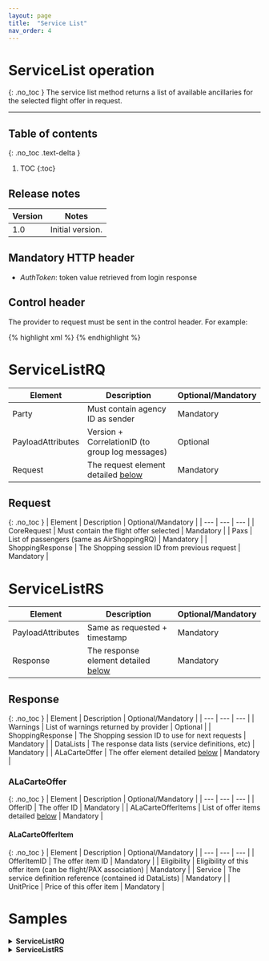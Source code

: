 ```yaml
---
layout: page
title:  "Service List"
nav_order: 4
---
```


# ServiceList operation
{: .no_toc }
The service list method returns a list of available ancillaries for the selected flight offer in request.

---------------------------------------

## Table of contents
{: .no_toc .text-delta }

1. TOC
{:toc}

## Release notes

| Version | Notes |
| --- | --- |
| 1.0 | Initial version. |

## Mandatory HTTP header

- *AuthToken*: token value retrieved from login response

## Control header

The provider to request must be sent in the control header. For example:

{% highlight xml %}
<Control Provider="VUELING" />
{% endhighlight %}

# ServiceListRQ

| Element | Description | Optional/Mandatory |
| --- | --- | --- |
| Party | Must contain agency ID as sender | Mandatory |
| PayloadAttributes | Version + CorrelationID (to group log messages) | Optional |
| Request | The request element detailed [below](#request) | Mandatory |

## Request
{: .no_toc }
| Element | Description | Optional/Mandatory |
| --- | --- | --- |
| CoreRequest | Must contain the flight offer selected | Mandatory |
| Paxs | List of passengers (same as AirShoppingRQ) | Mandatory |
| ShoppingResponse | The Shopping session ID from previous request | Mandatory |

# ServiceListRS

| Element | Description | Optional/Mandatory |
| --- | --- | --- |
| PayloadAttributes | Same as requested + timestamp | Mandatory |
| Response | The response element detailed [below](#response) | Mandatory |

## Response
{: .no_toc }
| Element | Description | Optional/Mandatory |
| --- | --- | --- |
| Warnings | List of warnings returned by provider | Optional |
| ShoppingResponse | The Shopping session ID to use for next requests | Mandatory |
| DataLists | The response data lists (service definitions, etc) | Mandatory |
| ALaCarteOffer | The offer element detailed [below](#alacarteoffer) | Mandatory |

### ALaCarteOffer
{: .no_toc }
| Element | Description | Optional/Mandatory |
| --- | --- | --- |
| OfferID | The offer ID | Mandatory |
| ALaCarteOfferItems | List of offer items detailed [below](#alacarteofferitem) | Mandatory |

#### ALaCarteOfferItem
{: .no_toc }
| Element | Description | Optional/Mandatory |
| --- | --- | --- |
| OfferItemID | The offer item ID | Mandatory |
| Eligibility | Eligibility of this offer item (can be flight/PAX association) | Mandatory |
| Service | The service definition reference (contained id DataLists) | Mandatory |
| UnitPrice | Price of this offer item | Mandatory |

# Samples

<details>
  <summary><b>ServiceListRQ</b></summary>

{% highlight xml %}
<?xml version="1.0" encoding="UTF-8" standalone="yes"?>
<IATA_ServiceListRQ xmlns="http://www.iata.org/IATA/2015/00/2019.2/IATA_ServiceListRQ">
    <PayloadAttributes>
        <CorrelationID>a222c960-0d2c-4507-bd2c-59362825cc76</CorrelationID>
        <VersionNumber>19.2</VersionNumber>
    </PayloadAttributes>
    <Request>
        <CoreRequest>
            <Offer>
                <OfferID>23bedc85-dd6a-482b-ac29-2f0c608ed478</OfferID>
                <OfferItem>
                    <OfferItemID>e99b73dc-16a1-4b9b-a8bc-f26b6299f5bb</OfferItemID>
                </OfferItem>
                <OwnerCode>AF</OwnerCode>
            </Offer>
        </CoreRequest>
        <Pax>
            <PaxID>PAX1</PaxID>
            <PTC>ADT</PTC>
        </Pax>
        <Pax>
            <PaxID>PAX2</PaxID>
            <PTC>ADT</PTC>
        </Pax>
        <ShoppingResponse>
            <ShoppingResponseRefID>2d62d243-8837-4e4d-a91c-45550a2fd6fa</ShoppingResponseRefID>
        </ShoppingResponse>
    </Request>
</IATA_ServiceListRQ>
{% endhighlight %}

</details>

<details>
  <summary><b>ServiceListRS</b></summary>

{% highlight xml %}
<?xml version="1.0" encoding="UTF-8" standalone="yes"?>
<IATA_ServiceListRS xmlns="http://www.iata.org/IATA/2015/00/2019.2/IATA_ServiceListRS">
    <Response>
        <ALaCarteOffer>
            <ALaCarteOfferItem>
                <Eligibility>
                    <FlightAssociations>
                        <PaxJourneyRefID>PJ2</PaxJourneyRefID>
                    </FlightAssociations>
                    <PaxRefID>PAX1</PaxRefID>
                </Eligibility>
                <OfferItemID>353e5fce-965f-4fc5-ad68-c4b430b87ad4</OfferItemID>
                <Service>
                    <ServiceDefinitionRefID>SD1</ServiceDefinitionRefID>
                    <ServiceID>SV326</ServiceID>
                </Service>
                <UnitPrice>
                    <BaseAmount CurCode="EUR">50.00000000000000000000</BaseAmount>
                    <TotalAmount CurCode="EUR">50.00000000000000000000</TotalAmount>
                </UnitPrice>
            </ALaCarteOfferItem>
            <ALaCarteOfferItem>
                <Eligibility>
                    <FlightAssociations>
                        <PaxJourneyRefID>PJ2</PaxJourneyRefID>
                    </FlightAssociations>
                    <PaxRefID>PAX1</PaxRefID>
                </Eligibility>
                <OfferItemID>06c6e0f8-1f4a-41f7-9634-ed971bce8069</OfferItemID>
                <Service>
                    <ServiceDefinitionRefID>SD2</ServiceDefinitionRefID>
                    <ServiceID>SV327</ServiceID>
                </Service>
                <UnitPrice>
                    <BaseAmount CurCode="EUR">130.00000000000000000000</BaseAmount>
                    <TotalAmount CurCode="EUR">130.00000000000000000000</TotalAmount>
                </UnitPrice>
            </ALaCarteOfferItem>
            <ALaCarteOfferItem>
                <Eligibility>
                    <FlightAssociations>
                        <PaxJourneyRefID>PJ2</PaxJourneyRefID>
                    </FlightAssociations>
                    <PaxRefID>PAX1</PaxRefID>
                </Eligibility>
                <OfferItemID>97504622-8c4e-449f-9049-27928bdd02aa</OfferItemID>
                <Service>
                    <ServiceDefinitionRefID>SD3</ServiceDefinitionRefID>
                    <ServiceID>SV328</ServiceID>
                </Service>
                <UnitPrice>
                    <BaseAmount CurCode="EUR">290.00000000000000000000</BaseAmount>
                    <TotalAmount CurCode="EUR">290.00000000000000000000</TotalAmount>
                </UnitPrice>
            </ALaCarteOfferItem>
            <ALaCarteOfferItem>
                <Eligibility>
                    <FlightAssociations>
                        <PaxJourneyRefID>PJ2</PaxJourneyRefID>
                    </FlightAssociations>
                    <PaxRefID>PAX1</PaxRefID>
                </Eligibility>
                <OfferItemID>1bdba8b3-bd36-4551-b983-37258f22beb6</OfferItemID>
                <Service>
                    <ServiceDefinitionRefID>SD4</ServiceDefinitionRefID>
                    <ServiceID>SV329</ServiceID>
                </Service>
                <UnitPrice>
                    <BaseAmount CurCode="EUR">450.00000000000000000000</BaseAmount>
                    <TotalAmount CurCode="EUR">450.00000000000000000000</TotalAmount>
                </UnitPrice>
            </ALaCarteOfferItem>
            <ALaCarteOfferItem>
                <Eligibility>
                    <FlightAssociations>
                        <PaxJourneyRefID>PJ2</PaxJourneyRefID>
                    </FlightAssociations>
                    <PaxRefID>PAX1</PaxRefID>
                </Eligibility>
                <OfferItemID>52ddadb9-1d9e-45ad-bc25-0cda3aeab76d</OfferItemID>
                <Service>
                    <ServiceDefinitionRefID>SD5</ServiceDefinitionRefID>
                    <ServiceID>SV330</ServiceID>
                </Service>
                <UnitPrice>
                    <BaseAmount CurCode="EUR">610.00000000000000000000</BaseAmount>
                    <TotalAmount CurCode="EUR">610.00000000000000000000</TotalAmount>
                </UnitPrice>
            </ALaCarteOfferItem>
            <ALaCarteOfferItem>
                <Eligibility>
                    <FlightAssociations>
                        <PaxJourneyRefID>PJ2</PaxJourneyRefID>
                    </FlightAssociations>
                    <PaxRefID>PAX1</PaxRefID>
                </Eligibility>
                <OfferItemID>fbf6d504-cecf-4a00-9113-86027648c56d</OfferItemID>
                <Service>
                    <ServiceDefinitionRefID>SD6</ServiceDefinitionRefID>
                    <ServiceID>SV331</ServiceID>
                </Service>
                <UnitPrice>
                    <BaseAmount CurCode="EUR">770.00000000000000000000</BaseAmount>
                    <TotalAmount CurCode="EUR">770.00000000000000000000</TotalAmount>
                </UnitPrice>
            </ALaCarteOfferItem>
            <ALaCarteOfferItem>
                <Eligibility>
                    <FlightAssociations>
                        <PaxJourneyRefID>PJ2</PaxJourneyRefID>
                    </FlightAssociations>
                    <PaxRefID>PAX1</PaxRefID>
                </Eligibility>
                <OfferItemID>0718422b-9628-49db-a93a-eade9f5612fc</OfferItemID>
                <Service>
                    <ServiceDefinitionRefID>SD7</ServiceDefinitionRefID>
                    <ServiceID>SV332</ServiceID>
                </Service>
                <UnitPrice>
                    <BaseAmount CurCode="EUR">930.00000000000000000000</BaseAmount>
                    <TotalAmount CurCode="EUR">930.00000000000000000000</TotalAmount>
                </UnitPrice>
            </ALaCarteOfferItem>
            <ALaCarteOfferItem>
                <Eligibility>
                    <FlightAssociations>
                        <PaxJourneyRefID>PJ2</PaxJourneyRefID>
                    </FlightAssociations>
                    <PaxRefID>PAX1</PaxRefID>
                </Eligibility>
                <OfferItemID>1af04a04-f9f7-43ce-9f3c-ef88e3a81b9f</OfferItemID>
                <Service>
                    <ServiceDefinitionRefID>SD8</ServiceDefinitionRefID>
                    <ServiceID>SV333</ServiceID>
                </Service>
                <UnitPrice>
                    <BaseAmount CurCode="EUR">1090.00000000000000000000</BaseAmount>
                    <TotalAmount CurCode="EUR">1090.00000000000000000000</TotalAmount>
                </UnitPrice>
            </ALaCarteOfferItem>
            <ALaCarteOfferItem>
                <Eligibility>
                    <FlightAssociations>
                        <PaxJourneyRefID>PJ2</PaxJourneyRefID>
                    </FlightAssociations>
                    <PaxRefID>PAX2</PaxRefID>
                </Eligibility>
                <OfferItemID>d282deac-e2f6-4143-8b28-b4714ed2b0d3</OfferItemID>
                <Service>
                    <ServiceDefinitionRefID>SD1</ServiceDefinitionRefID>
                    <ServiceID>SV334</ServiceID>
                </Service>
                <UnitPrice>
                    <BaseAmount CurCode="EUR">50.00000000000000000000</BaseAmount>
                    <TotalAmount CurCode="EUR">50.00000000000000000000</TotalAmount>
                </UnitPrice>
            </ALaCarteOfferItem>
            <ALaCarteOfferItem>
                <Eligibility>
                    <FlightAssociations>
                        <PaxJourneyRefID>PJ2</PaxJourneyRefID>
                    </FlightAssociations>
                    <PaxRefID>PAX2</PaxRefID>
                </Eligibility>
                <OfferItemID>5b83e206-2047-4f22-a81d-a5f8aeb025ae</OfferItemID>
                <Service>
                    <ServiceDefinitionRefID>SD2</ServiceDefinitionRefID>
                    <ServiceID>SV335</ServiceID>
                </Service>
                <UnitPrice>
                    <BaseAmount CurCode="EUR">130.00000000000000000000</BaseAmount>
                    <TotalAmount CurCode="EUR">130.00000000000000000000</TotalAmount>
                </UnitPrice>
            </ALaCarteOfferItem>
            <ALaCarteOfferItem>
                <Eligibility>
                    <FlightAssociations>
                        <PaxJourneyRefID>PJ2</PaxJourneyRefID>
                    </FlightAssociations>
                    <PaxRefID>PAX2</PaxRefID>
                </Eligibility>
                <OfferItemID>983effdc-5d00-479e-a76d-de676cdb7592</OfferItemID>
                <Service>
                    <ServiceDefinitionRefID>SD3</ServiceDefinitionRefID>
                    <ServiceID>SV336</ServiceID>
                </Service>
                <UnitPrice>
                    <BaseAmount CurCode="EUR">290.00000000000000000000</BaseAmount>
                    <TotalAmount CurCode="EUR">290.00000000000000000000</TotalAmount>
                </UnitPrice>
            </ALaCarteOfferItem>
            <ALaCarteOfferItem>
                <Eligibility>
                    <FlightAssociations>
                        <PaxJourneyRefID>PJ2</PaxJourneyRefID>
                    </FlightAssociations>
                    <PaxRefID>PAX2</PaxRefID>
                </Eligibility>
                <OfferItemID>ec0cdfea-a5bb-4d63-9650-239644c35e8a</OfferItemID>
                <Service>
                    <ServiceDefinitionRefID>SD4</ServiceDefinitionRefID>
                    <ServiceID>SV337</ServiceID>
                </Service>
                <UnitPrice>
                    <BaseAmount CurCode="EUR">450.00000000000000000000</BaseAmount>
                    <TotalAmount CurCode="EUR">450.00000000000000000000</TotalAmount>
                </UnitPrice>
            </ALaCarteOfferItem>
            <ALaCarteOfferItem>
                <Eligibility>
                    <FlightAssociations>
                        <PaxJourneyRefID>PJ2</PaxJourneyRefID>
                    </FlightAssociations>
                    <PaxRefID>PAX2</PaxRefID>
                </Eligibility>
                <OfferItemID>10e3fea8-a90a-4dc5-86fd-9b1a9a587339</OfferItemID>
                <Service>
                    <ServiceDefinitionRefID>SD5</ServiceDefinitionRefID>
                    <ServiceID>SV338</ServiceID>
                </Service>
                <UnitPrice>
                    <BaseAmount CurCode="EUR">610.00000000000000000000</BaseAmount>
                    <TotalAmount CurCode="EUR">610.00000000000000000000</TotalAmount>
                </UnitPrice>
            </ALaCarteOfferItem>
            <ALaCarteOfferItem>
                <Eligibility>
                    <FlightAssociations>
                        <PaxJourneyRefID>PJ2</PaxJourneyRefID>
                    </FlightAssociations>
                    <PaxRefID>PAX2</PaxRefID>
                </Eligibility>
                <OfferItemID>9f3e46c5-8662-42b5-991b-a724b57a8fd2</OfferItemID>
                <Service>
                    <ServiceDefinitionRefID>SD6</ServiceDefinitionRefID>
                    <ServiceID>SV339</ServiceID>
                </Service>
                <UnitPrice>
                    <BaseAmount CurCode="EUR">770.00000000000000000000</BaseAmount>
                    <TotalAmount CurCode="EUR">770.00000000000000000000</TotalAmount>
                </UnitPrice>
            </ALaCarteOfferItem>
            <ALaCarteOfferItem>
                <Eligibility>
                    <FlightAssociations>
                        <PaxJourneyRefID>PJ2</PaxJourneyRefID>
                    </FlightAssociations>
                    <PaxRefID>PAX2</PaxRefID>
                </Eligibility>
                <OfferItemID>9a9a6122-37b6-4a89-b5a8-211f31873a29</OfferItemID>
                <Service>
                    <ServiceDefinitionRefID>SD7</ServiceDefinitionRefID>
                    <ServiceID>SV340</ServiceID>
                </Service>
                <UnitPrice>
                    <BaseAmount CurCode="EUR">930.00000000000000000000</BaseAmount>
                    <TotalAmount CurCode="EUR">930.00000000000000000000</TotalAmount>
                </UnitPrice>
            </ALaCarteOfferItem>
            <ALaCarteOfferItem>
                <Eligibility>
                    <FlightAssociations>
                        <PaxJourneyRefID>PJ2</PaxJourneyRefID>
                    </FlightAssociations>
                    <PaxRefID>PAX2</PaxRefID>
                </Eligibility>
                <OfferItemID>43f68400-e806-4a03-a2fa-3231e25751db</OfferItemID>
                <Service>
                    <ServiceDefinitionRefID>SD8</ServiceDefinitionRefID>
                    <ServiceID>SV341</ServiceID>
                </Service>
                <UnitPrice>
                    <BaseAmount CurCode="EUR">1090.00000000000000000000</BaseAmount>
                    <TotalAmount CurCode="EUR">1090.00000000000000000000</TotalAmount>
                </UnitPrice>
            </ALaCarteOfferItem>
            <ALaCarteOfferItem>
                <Eligibility>
                    <FlightAssociations>
                        <PaxJourneyRefID>PJ5</PaxJourneyRefID>
                    </FlightAssociations>
                    <PaxRefID>PAX1</PaxRefID>
                </Eligibility>
                <OfferItemID>463d2c99-fe21-40b4-9cf4-feb29da73f4b</OfferItemID>
                <Service>
                    <ServiceDefinitionRefID>SD1</ServiceDefinitionRefID>
                    <ServiceID>SV342</ServiceID>
                </Service>
                <UnitPrice>
                    <BaseAmount CurCode="EUR">50.00000000000000000000</BaseAmount>
                    <TotalAmount CurCode="EUR">50.00000000000000000000</TotalAmount>
                </UnitPrice>
            </ALaCarteOfferItem>
            <ALaCarteOfferItem>
                <Eligibility>
                    <FlightAssociations>
                        <PaxJourneyRefID>PJ5</PaxJourneyRefID>
                    </FlightAssociations>
                    <PaxRefID>PAX1</PaxRefID>
                </Eligibility>
                <OfferItemID>fee8dbfb-706e-4017-928f-8e863ebe8d4e</OfferItemID>
                <Service>
                    <ServiceDefinitionRefID>SD2</ServiceDefinitionRefID>
                    <ServiceID>SV343</ServiceID>
                </Service>
                <UnitPrice>
                    <BaseAmount CurCode="EUR">130.00000000000000000000</BaseAmount>
                    <TotalAmount CurCode="EUR">130.00000000000000000000</TotalAmount>
                </UnitPrice>
            </ALaCarteOfferItem>
            <ALaCarteOfferItem>
                <Eligibility>
                    <FlightAssociations>
                        <PaxJourneyRefID>PJ5</PaxJourneyRefID>
                    </FlightAssociations>
                    <PaxRefID>PAX1</PaxRefID>
                </Eligibility>
                <OfferItemID>41bd113c-a002-4ec6-8f29-67fe29ff63e5</OfferItemID>
                <Service>
                    <ServiceDefinitionRefID>SD3</ServiceDefinitionRefID>
                    <ServiceID>SV344</ServiceID>
                </Service>
                <UnitPrice>
                    <BaseAmount CurCode="EUR">290.00000000000000000000</BaseAmount>
                    <TotalAmount CurCode="EUR">290.00000000000000000000</TotalAmount>
                </UnitPrice>
            </ALaCarteOfferItem>
            <ALaCarteOfferItem>
                <Eligibility>
                    <FlightAssociations>
                        <PaxJourneyRefID>PJ5</PaxJourneyRefID>
                    </FlightAssociations>
                    <PaxRefID>PAX1</PaxRefID>
                </Eligibility>
                <OfferItemID>ca08673a-eee0-4eb2-aa70-ebf2bcdeb9b5</OfferItemID>
                <Service>
                    <ServiceDefinitionRefID>SD4</ServiceDefinitionRefID>
                    <ServiceID>SV345</ServiceID>
                </Service>
                <UnitPrice>
                    <BaseAmount CurCode="EUR">450.00000000000000000000</BaseAmount>
                    <TotalAmount CurCode="EUR">450.00000000000000000000</TotalAmount>
                </UnitPrice>
            </ALaCarteOfferItem>
            <ALaCarteOfferItem>
                <Eligibility>
                    <FlightAssociations>
                        <PaxJourneyRefID>PJ5</PaxJourneyRefID>
                    </FlightAssociations>
                    <PaxRefID>PAX1</PaxRefID>
                </Eligibility>
                <OfferItemID>86464f9d-4a1c-4b19-bed4-b070e4f0cecb</OfferItemID>
                <Service>
                    <ServiceDefinitionRefID>SD5</ServiceDefinitionRefID>
                    <ServiceID>SV346</ServiceID>
                </Service>
                <UnitPrice>
                    <BaseAmount CurCode="EUR">610.00000000000000000000</BaseAmount>
                    <TotalAmount CurCode="EUR">610.00000000000000000000</TotalAmount>
                </UnitPrice>
            </ALaCarteOfferItem>
            <ALaCarteOfferItem>
                <Eligibility>
                    <FlightAssociations>
                        <PaxJourneyRefID>PJ5</PaxJourneyRefID>
                    </FlightAssociations>
                    <PaxRefID>PAX1</PaxRefID>
                </Eligibility>
                <OfferItemID>24b276e9-0632-48b0-94f9-a547b9772b3f</OfferItemID>
                <Service>
                    <ServiceDefinitionRefID>SD6</ServiceDefinitionRefID>
                    <ServiceID>SV347</ServiceID>
                </Service>
                <UnitPrice>
                    <BaseAmount CurCode="EUR">770.00000000000000000000</BaseAmount>
                    <TotalAmount CurCode="EUR">770.00000000000000000000</TotalAmount>
                </UnitPrice>
            </ALaCarteOfferItem>
            <ALaCarteOfferItem>
                <Eligibility>
                    <FlightAssociations>
                        <PaxJourneyRefID>PJ5</PaxJourneyRefID>
                    </FlightAssociations>
                    <PaxRefID>PAX1</PaxRefID>
                </Eligibility>
                <OfferItemID>2b391c69-3bfe-4a71-b063-d8ef9203fcbe</OfferItemID>
                <Service>
                    <ServiceDefinitionRefID>SD7</ServiceDefinitionRefID>
                    <ServiceID>SV348</ServiceID>
                </Service>
                <UnitPrice>
                    <BaseAmount CurCode="EUR">930.00000000000000000000</BaseAmount>
                    <TotalAmount CurCode="EUR">930.00000000000000000000</TotalAmount>
                </UnitPrice>
            </ALaCarteOfferItem>
            <ALaCarteOfferItem>
                <Eligibility>
                    <FlightAssociations>
                        <PaxJourneyRefID>PJ5</PaxJourneyRefID>
                    </FlightAssociations>
                    <PaxRefID>PAX1</PaxRefID>
                </Eligibility>
                <OfferItemID>0b987f63-b7d4-46f4-8c19-e9b4e5066a8e</OfferItemID>
                <Service>
                    <ServiceDefinitionRefID>SD8</ServiceDefinitionRefID>
                    <ServiceID>SV349</ServiceID>
                </Service>
                <UnitPrice>
                    <BaseAmount CurCode="EUR">1090.00000000000000000000</BaseAmount>
                    <TotalAmount CurCode="EUR">1090.00000000000000000000</TotalAmount>
                </UnitPrice>
            </ALaCarteOfferItem>
            <ALaCarteOfferItem>
                <Eligibility>
                    <FlightAssociations>
                        <PaxJourneyRefID>PJ5</PaxJourneyRefID>
                    </FlightAssociations>
                    <PaxRefID>PAX2</PaxRefID>
                </Eligibility>
                <OfferItemID>0adbae72-c377-495a-aef8-101bb692c4e7</OfferItemID>
                <Service>
                    <ServiceDefinitionRefID>SD1</ServiceDefinitionRefID>
                    <ServiceID>SV350</ServiceID>
                </Service>
                <UnitPrice>
                    <BaseAmount CurCode="EUR">50.00000000000000000000</BaseAmount>
                    <TotalAmount CurCode="EUR">50.00000000000000000000</TotalAmount>
                </UnitPrice>
            </ALaCarteOfferItem>
            <ALaCarteOfferItem>
                <Eligibility>
                    <FlightAssociations>
                        <PaxJourneyRefID>PJ5</PaxJourneyRefID>
                    </FlightAssociations>
                    <PaxRefID>PAX2</PaxRefID>
                </Eligibility>
                <OfferItemID>afed23a0-50f7-461c-ac7d-74dcbee31def</OfferItemID>
                <Service>
                    <ServiceDefinitionRefID>SD2</ServiceDefinitionRefID>
                    <ServiceID>SV351</ServiceID>
                </Service>
                <UnitPrice>
                    <BaseAmount CurCode="EUR">130.00000000000000000000</BaseAmount>
                    <TotalAmount CurCode="EUR">130.00000000000000000000</TotalAmount>
                </UnitPrice>
            </ALaCarteOfferItem>
            <ALaCarteOfferItem>
                <Eligibility>
                    <FlightAssociations>
                        <PaxJourneyRefID>PJ5</PaxJourneyRefID>
                    </FlightAssociations>
                    <PaxRefID>PAX2</PaxRefID>
                </Eligibility>
                <OfferItemID>7de2b832-1b4f-4200-87df-980549536913</OfferItemID>
                <Service>
                    <ServiceDefinitionRefID>SD3</ServiceDefinitionRefID>
                    <ServiceID>SV352</ServiceID>
                </Service>
                <UnitPrice>
                    <BaseAmount CurCode="EUR">290.00000000000000000000</BaseAmount>
                    <TotalAmount CurCode="EUR">290.00000000000000000000</TotalAmount>
                </UnitPrice>
            </ALaCarteOfferItem>
            <ALaCarteOfferItem>
                <Eligibility>
                    <FlightAssociations>
                        <PaxJourneyRefID>PJ5</PaxJourneyRefID>
                    </FlightAssociations>
                    <PaxRefID>PAX2</PaxRefID>
                </Eligibility>
                <OfferItemID>1b9a853a-cc07-448a-b1ae-8cbe84b22360</OfferItemID>
                <Service>
                    <ServiceDefinitionRefID>SD4</ServiceDefinitionRefID>
                    <ServiceID>SV353</ServiceID>
                </Service>
                <UnitPrice>
                    <BaseAmount CurCode="EUR">450.00000000000000000000</BaseAmount>
                    <TotalAmount CurCode="EUR">450.00000000000000000000</TotalAmount>
                </UnitPrice>
            </ALaCarteOfferItem>
            <ALaCarteOfferItem>
                <Eligibility>
                    <FlightAssociations>
                        <PaxJourneyRefID>PJ5</PaxJourneyRefID>
                    </FlightAssociations>
                    <PaxRefID>PAX2</PaxRefID>
                </Eligibility>
                <OfferItemID>194e73f6-4b50-4914-9c9f-6de35bcfb639</OfferItemID>
                <Service>
                    <ServiceDefinitionRefID>SD5</ServiceDefinitionRefID>
                    <ServiceID>SV354</ServiceID>
                </Service>
                <UnitPrice>
                    <BaseAmount CurCode="EUR">610.00000000000000000000</BaseAmount>
                    <TotalAmount CurCode="EUR">610.00000000000000000000</TotalAmount>
                </UnitPrice>
            </ALaCarteOfferItem>
            <ALaCarteOfferItem>
                <Eligibility>
                    <FlightAssociations>
                        <PaxJourneyRefID>PJ5</PaxJourneyRefID>
                    </FlightAssociations>
                    <PaxRefID>PAX2</PaxRefID>
                </Eligibility>
                <OfferItemID>faba21f8-6e3b-4847-9ce2-26e69d3e65e8</OfferItemID>
                <Service>
                    <ServiceDefinitionRefID>SD6</ServiceDefinitionRefID>
                    <ServiceID>SV355</ServiceID>
                </Service>
                <UnitPrice>
                    <BaseAmount CurCode="EUR">770.00000000000000000000</BaseAmount>
                    <TotalAmount CurCode="EUR">770.00000000000000000000</TotalAmount>
                </UnitPrice>
            </ALaCarteOfferItem>
            <ALaCarteOfferItem>
                <Eligibility>
                    <FlightAssociations>
                        <PaxJourneyRefID>PJ5</PaxJourneyRefID>
                    </FlightAssociations>
                    <PaxRefID>PAX2</PaxRefID>
                </Eligibility>
                <OfferItemID>7fbe6e2b-3704-4f4a-bec8-81bbbf4725f5</OfferItemID>
                <Service>
                    <ServiceDefinitionRefID>SD7</ServiceDefinitionRefID>
                    <ServiceID>SV356</ServiceID>
                </Service>
                <UnitPrice>
                    <BaseAmount CurCode="EUR">930.00000000000000000000</BaseAmount>
                    <TotalAmount CurCode="EUR">930.00000000000000000000</TotalAmount>
                </UnitPrice>
            </ALaCarteOfferItem>
            <ALaCarteOfferItem>
                <Eligibility>
                    <FlightAssociations>
                        <PaxJourneyRefID>PJ5</PaxJourneyRefID>
                    </FlightAssociations>
                    <PaxRefID>PAX2</PaxRefID>
                </Eligibility>
                <OfferItemID>86222a05-427e-47de-a6e3-83a31155200b</OfferItemID>
                <Service>
                    <ServiceDefinitionRefID>SD8</ServiceDefinitionRefID>
                    <ServiceID>SV357</ServiceID>
                </Service>
                <UnitPrice>
                    <BaseAmount CurCode="EUR">1090.00000000000000000000</BaseAmount>
                    <TotalAmount CurCode="EUR">1090.00000000000000000000</TotalAmount>
                </UnitPrice>
            </ALaCarteOfferItem>
            <ALaCarteOfferItem>
                <Eligibility>
                    <FlightAssociations>
                        <PaxSegmentRefID>SEG3</PaxSegmentRefID>
                    </FlightAssociations>
                    <PaxRefID>PAX1</PaxRefID>
                </Eligibility>
                <OfferItemID>ab72d59c-bdc1-46bc-ad53-b9902fe769b1</OfferItemID>
                <Service>
                    <ServiceDefinitionRefID>SD9</ServiceDefinitionRefID>
                    <ServiceID>SV358</ServiceID>
                </Service>
                <UnitPrice>
                    <BaseAmount CurCode="EUR">0.00000000000000000000</BaseAmount>
                    <TotalAmount CurCode="EUR">0.00000000000000000000</TotalAmount>
                </UnitPrice>
            </ALaCarteOfferItem>
            <ALaCarteOfferItem>
                <Eligibility>
                    <FlightAssociations>
                        <PaxSegmentRefID>SEG3</PaxSegmentRefID>
                    </FlightAssociations>
                    <PaxRefID>PAX1</PaxRefID>
                </Eligibility>
                <OfferItemID>213b7108-e69f-4bb1-8ea8-d1ded05b57d7</OfferItemID>
                <Service>
                    <ServiceDefinitionRefID>SD10</ServiceDefinitionRefID>
                    <ServiceID>SV359</ServiceID>
                </Service>
                <UnitPrice>
                    <BaseAmount CurCode="EUR">0.00000000000000000000</BaseAmount>
                    <TotalAmount CurCode="EUR">0.00000000000000000000</TotalAmount>
                </UnitPrice>
            </ALaCarteOfferItem>
            <ALaCarteOfferItem>
                <Eligibility>
                    <FlightAssociations>
                        <PaxSegmentRefID>SEG3</PaxSegmentRefID>
                    </FlightAssociations>
                    <PaxRefID>PAX1</PaxRefID>
                </Eligibility>
                <OfferItemID>e725f0e1-acdd-4b1a-92f6-70f557b5db09</OfferItemID>
                <Service>
                    <ServiceDefinitionRefID>SD11</ServiceDefinitionRefID>
                    <ServiceID>SV360</ServiceID>
                </Service>
                <UnitPrice>
                    <BaseAmount CurCode="EUR">0.00000000000000000000</BaseAmount>
                    <TotalAmount CurCode="EUR">0.00000000000000000000</TotalAmount>
                </UnitPrice>
            </ALaCarteOfferItem>
            <ALaCarteOfferItem>
                <Eligibility>
                    <FlightAssociations>
                        <PaxSegmentRefID>SEG3</PaxSegmentRefID>
                    </FlightAssociations>
                    <PaxRefID>PAX1</PaxRefID>
                </Eligibility>
                <OfferItemID>82d4430d-f632-44d0-bcf5-99bee5ff1218</OfferItemID>
                <Service>
                    <ServiceDefinitionRefID>SD12</ServiceDefinitionRefID>
                    <ServiceID>SV361</ServiceID>
                </Service>
                <UnitPrice>
                    <BaseAmount CurCode="EUR">0.00000000000000000000</BaseAmount>
                    <TotalAmount CurCode="EUR">0.00000000000000000000</TotalAmount>
                </UnitPrice>
            </ALaCarteOfferItem>
            <ALaCarteOfferItem>
                <Eligibility>
                    <FlightAssociations>
                        <PaxSegmentRefID>SEG3</PaxSegmentRefID>
                    </FlightAssociations>
                    <PaxRefID>PAX1</PaxRefID>
                </Eligibility>
                <OfferItemID>f867913e-d5bc-4961-820e-0d4866d221ef</OfferItemID>
                <Service>
                    <ServiceDefinitionRefID>SD13</ServiceDefinitionRefID>
                    <ServiceID>SV362</ServiceID>
                </Service>
                <UnitPrice>
                    <BaseAmount CurCode="EUR">0.00000000000000000000</BaseAmount>
                    <TotalAmount CurCode="EUR">0.00000000000000000000</TotalAmount>
                </UnitPrice>
            </ALaCarteOfferItem>
            <ALaCarteOfferItem>
                <Eligibility>
                    <FlightAssociations>
                        <PaxSegmentRefID>SEG3</PaxSegmentRefID>
                    </FlightAssociations>
                    <PaxRefID>PAX1</PaxRefID>
                </Eligibility>
                <OfferItemID>09f22af5-1908-4171-8194-ee87f50ce352</OfferItemID>
                <Service>
                    <ServiceDefinitionRefID>SD14</ServiceDefinitionRefID>
                    <ServiceID>SV363</ServiceID>
                </Service>
                <UnitPrice>
                    <BaseAmount CurCode="EUR">0.00000000000000000000</BaseAmount>
                    <TotalAmount CurCode="EUR">0.00000000000000000000</TotalAmount>
                </UnitPrice>
            </ALaCarteOfferItem>
            <ALaCarteOfferItem>
                <Eligibility>
                    <FlightAssociations>
                        <PaxSegmentRefID>SEG3</PaxSegmentRefID>
                    </FlightAssociations>
                    <PaxRefID>PAX1</PaxRefID>
                </Eligibility>
                <OfferItemID>78cc2e3c-7b24-491e-b35c-28da2e2ebf8c</OfferItemID>
                <Service>
                    <ServiceDefinitionRefID>SD15</ServiceDefinitionRefID>
                    <ServiceID>SV364</ServiceID>
                </Service>
                <UnitPrice>
                    <BaseAmount CurCode="EUR">0.00000000000000000000</BaseAmount>
                    <TotalAmount CurCode="EUR">0.00000000000000000000</TotalAmount>
                </UnitPrice>
            </ALaCarteOfferItem>
            <ALaCarteOfferItem>
                <Eligibility>
                    <FlightAssociations>
                        <PaxSegmentRefID>SEG3</PaxSegmentRefID>
                    </FlightAssociations>
                    <PaxRefID>PAX1</PaxRefID>
                </Eligibility>
                <OfferItemID>a279c063-8f7f-4cab-b5a7-8286d0516cda</OfferItemID>
                <Service>
                    <ServiceDefinitionRefID>SD16</ServiceDefinitionRefID>
                    <ServiceID>SV365</ServiceID>
                </Service>
                <UnitPrice>
                    <BaseAmount CurCode="EUR">0.00000000000000000000</BaseAmount>
                    <TotalAmount CurCode="EUR">0.00000000000000000000</TotalAmount>
                </UnitPrice>
            </ALaCarteOfferItem>
            <ALaCarteOfferItem>
                <Eligibility>
                    <FlightAssociations>
                        <PaxSegmentRefID>SEG3</PaxSegmentRefID>
                    </FlightAssociations>
                    <PaxRefID>PAX1</PaxRefID>
                </Eligibility>
                <OfferItemID>dd294806-bf65-42aa-983a-680ae5a5146e</OfferItemID>
                <Service>
                    <ServiceDefinitionRefID>SD17</ServiceDefinitionRefID>
                    <ServiceID>SV366</ServiceID>
                </Service>
                <UnitPrice>
                    <BaseAmount CurCode="EUR">0.00000000000000000000</BaseAmount>
                    <TotalAmount CurCode="EUR">0.00000000000000000000</TotalAmount>
                </UnitPrice>
            </ALaCarteOfferItem>
            <ALaCarteOfferItem>
                <Eligibility>
                    <FlightAssociations>
                        <PaxSegmentRefID>SEG3</PaxSegmentRefID>
                    </FlightAssociations>
                    <PaxRefID>PAX1</PaxRefID>
                </Eligibility>
                <OfferItemID>84881d41-0f59-4019-95c5-e26b47aa22e0</OfferItemID>
                <Service>
                    <ServiceDefinitionRefID>SD18</ServiceDefinitionRefID>
                    <ServiceID>SV367</ServiceID>
                </Service>
                <UnitPrice>
                    <BaseAmount CurCode="EUR">0.00000000000000000000</BaseAmount>
                    <TotalAmount CurCode="EUR">0.00000000000000000000</TotalAmount>
                </UnitPrice>
            </ALaCarteOfferItem>
            <ALaCarteOfferItem>
                <Eligibility>
                    <FlightAssociations>
                        <PaxSegmentRefID>SEG3</PaxSegmentRefID>
                    </FlightAssociations>
                    <PaxRefID>PAX1</PaxRefID>
                </Eligibility>
                <OfferItemID>060c5df8-da94-4780-81e2-181304a4fa44</OfferItemID>
                <Service>
                    <ServiceDefinitionRefID>SD19</ServiceDefinitionRefID>
                    <ServiceID>SV368</ServiceID>
                </Service>
                <UnitPrice>
                    <BaseAmount CurCode="EUR">0.00000000000000000000</BaseAmount>
                    <TotalAmount CurCode="EUR">0.00000000000000000000</TotalAmount>
                </UnitPrice>
            </ALaCarteOfferItem>
            <ALaCarteOfferItem>
                <Eligibility>
                    <FlightAssociations>
                        <PaxSegmentRefID>SEG3</PaxSegmentRefID>
                    </FlightAssociations>
                    <PaxRefID>PAX2</PaxRefID>
                </Eligibility>
                <OfferItemID>b16dc605-fbb7-4a54-b4e6-7b9d5b1d9c9d</OfferItemID>
                <Service>
                    <ServiceDefinitionRefID>SD9</ServiceDefinitionRefID>
                    <ServiceID>SV369</ServiceID>
                </Service>
                <UnitPrice>
                    <BaseAmount CurCode="EUR">0.00000000000000000000</BaseAmount>
                    <TotalAmount CurCode="EUR">0.00000000000000000000</TotalAmount>
                </UnitPrice>
            </ALaCarteOfferItem>
            <ALaCarteOfferItem>
                <Eligibility>
                    <FlightAssociations>
                        <PaxSegmentRefID>SEG3</PaxSegmentRefID>
                    </FlightAssociations>
                    <PaxRefID>PAX2</PaxRefID>
                </Eligibility>
                <OfferItemID>25d4d7ad-69ed-46a4-8a33-f44244837583</OfferItemID>
                <Service>
                    <ServiceDefinitionRefID>SD10</ServiceDefinitionRefID>
                    <ServiceID>SV370</ServiceID>
                </Service>
                <UnitPrice>
                    <BaseAmount CurCode="EUR">0.00000000000000000000</BaseAmount>
                    <TotalAmount CurCode="EUR">0.00000000000000000000</TotalAmount>
                </UnitPrice>
            </ALaCarteOfferItem>
            <ALaCarteOfferItem>
                <Eligibility>
                    <FlightAssociations>
                        <PaxSegmentRefID>SEG3</PaxSegmentRefID>
                    </FlightAssociations>
                    <PaxRefID>PAX2</PaxRefID>
                </Eligibility>
                <OfferItemID>328c13f3-bee1-4166-a52c-55ba742b7801</OfferItemID>
                <Service>
                    <ServiceDefinitionRefID>SD11</ServiceDefinitionRefID>
                    <ServiceID>SV371</ServiceID>
                </Service>
                <UnitPrice>
                    <BaseAmount CurCode="EUR">0.00000000000000000000</BaseAmount>
                    <TotalAmount CurCode="EUR">0.00000000000000000000</TotalAmount>
                </UnitPrice>
            </ALaCarteOfferItem>
            <ALaCarteOfferItem>
                <Eligibility>
                    <FlightAssociations>
                        <PaxSegmentRefID>SEG3</PaxSegmentRefID>
                    </FlightAssociations>
                    <PaxRefID>PAX2</PaxRefID>
                </Eligibility>
                <OfferItemID>02353dc0-894b-4d2b-bcac-ccd724539f16</OfferItemID>
                <Service>
                    <ServiceDefinitionRefID>SD12</ServiceDefinitionRefID>
                    <ServiceID>SV372</ServiceID>
                </Service>
                <UnitPrice>
                    <BaseAmount CurCode="EUR">0.00000000000000000000</BaseAmount>
                    <TotalAmount CurCode="EUR">0.00000000000000000000</TotalAmount>
                </UnitPrice>
            </ALaCarteOfferItem>
            <ALaCarteOfferItem>
                <Eligibility>
                    <FlightAssociations>
                        <PaxSegmentRefID>SEG3</PaxSegmentRefID>
                    </FlightAssociations>
                    <PaxRefID>PAX2</PaxRefID>
                </Eligibility>
                <OfferItemID>30407ecc-9460-49d5-819c-0353fc752785</OfferItemID>
                <Service>
                    <ServiceDefinitionRefID>SD13</ServiceDefinitionRefID>
                    <ServiceID>SV373</ServiceID>
                </Service>
                <UnitPrice>
                    <BaseAmount CurCode="EUR">0.00000000000000000000</BaseAmount>
                    <TotalAmount CurCode="EUR">0.00000000000000000000</TotalAmount>
                </UnitPrice>
            </ALaCarteOfferItem>
            <ALaCarteOfferItem>
                <Eligibility>
                    <FlightAssociations>
                        <PaxSegmentRefID>SEG3</PaxSegmentRefID>
                    </FlightAssociations>
                    <PaxRefID>PAX2</PaxRefID>
                </Eligibility>
                <OfferItemID>faff7c61-a913-4cfc-b41f-28e5489dae3a</OfferItemID>
                <Service>
                    <ServiceDefinitionRefID>SD14</ServiceDefinitionRefID>
                    <ServiceID>SV374</ServiceID>
                </Service>
                <UnitPrice>
                    <BaseAmount CurCode="EUR">0.00000000000000000000</BaseAmount>
                    <TotalAmount CurCode="EUR">0.00000000000000000000</TotalAmount>
                </UnitPrice>
            </ALaCarteOfferItem>
            <ALaCarteOfferItem>
                <Eligibility>
                    <FlightAssociations>
                        <PaxSegmentRefID>SEG3</PaxSegmentRefID>
                    </FlightAssociations>
                    <PaxRefID>PAX2</PaxRefID>
                </Eligibility>
                <OfferItemID>22b32be7-05a2-4c79-855c-9131cac34a0b</OfferItemID>
                <Service>
                    <ServiceDefinitionRefID>SD15</ServiceDefinitionRefID>
                    <ServiceID>SV375</ServiceID>
                </Service>
                <UnitPrice>
                    <BaseAmount CurCode="EUR">0.00000000000000000000</BaseAmount>
                    <TotalAmount CurCode="EUR">0.00000000000000000000</TotalAmount>
                </UnitPrice>
            </ALaCarteOfferItem>
            <ALaCarteOfferItem>
                <Eligibility>
                    <FlightAssociations>
                        <PaxSegmentRefID>SEG3</PaxSegmentRefID>
                    </FlightAssociations>
                    <PaxRefID>PAX2</PaxRefID>
                </Eligibility>
                <OfferItemID>df4acf3c-1c07-4bae-97d7-c6aced70f712</OfferItemID>
                <Service>
                    <ServiceDefinitionRefID>SD16</ServiceDefinitionRefID>
                    <ServiceID>SV376</ServiceID>
                </Service>
                <UnitPrice>
                    <BaseAmount CurCode="EUR">0.00000000000000000000</BaseAmount>
                    <TotalAmount CurCode="EUR">0.00000000000000000000</TotalAmount>
                </UnitPrice>
            </ALaCarteOfferItem>
            <ALaCarteOfferItem>
                <Eligibility>
                    <FlightAssociations>
                        <PaxSegmentRefID>SEG3</PaxSegmentRefID>
                    </FlightAssociations>
                    <PaxRefID>PAX2</PaxRefID>
                </Eligibility>
                <OfferItemID>0dc597d0-2ed7-41d7-b436-013308669f56</OfferItemID>
                <Service>
                    <ServiceDefinitionRefID>SD17</ServiceDefinitionRefID>
                    <ServiceID>SV377</ServiceID>
                </Service>
                <UnitPrice>
                    <BaseAmount CurCode="EUR">0.00000000000000000000</BaseAmount>
                    <TotalAmount CurCode="EUR">0.00000000000000000000</TotalAmount>
                </UnitPrice>
            </ALaCarteOfferItem>
            <ALaCarteOfferItem>
                <Eligibility>
                    <FlightAssociations>
                        <PaxSegmentRefID>SEG3</PaxSegmentRefID>
                    </FlightAssociations>
                    <PaxRefID>PAX2</PaxRefID>
                </Eligibility>
                <OfferItemID>f4b15992-4f18-4037-a87c-987ab67b68bd</OfferItemID>
                <Service>
                    <ServiceDefinitionRefID>SD18</ServiceDefinitionRefID>
                    <ServiceID>SV378</ServiceID>
                </Service>
                <UnitPrice>
                    <BaseAmount CurCode="EUR">0.00000000000000000000</BaseAmount>
                    <TotalAmount CurCode="EUR">0.00000000000000000000</TotalAmount>
                </UnitPrice>
            </ALaCarteOfferItem>
            <ALaCarteOfferItem>
                <Eligibility>
                    <FlightAssociations>
                        <PaxSegmentRefID>SEG3</PaxSegmentRefID>
                    </FlightAssociations>
                    <PaxRefID>PAX2</PaxRefID>
                </Eligibility>
                <OfferItemID>b1c456b2-bb54-4ecd-a718-89066de6b600</OfferItemID>
                <Service>
                    <ServiceDefinitionRefID>SD19</ServiceDefinitionRefID>
                    <ServiceID>SV379</ServiceID>
                </Service>
                <UnitPrice>
                    <BaseAmount CurCode="EUR">0.00000000000000000000</BaseAmount>
                    <TotalAmount CurCode="EUR">0.00000000000000000000</TotalAmount>
                </UnitPrice>
            </ALaCarteOfferItem>
            <ALaCarteOfferItem>
                <Eligibility>
                    <FlightAssociations>
                        <PaxSegmentRefID>SEG4</PaxSegmentRefID>
                    </FlightAssociations>
                    <PaxRefID>PAX1</PaxRefID>
                </Eligibility>
                <OfferItemID>7268f26e-5f83-4516-b507-68b97f7dfd55</OfferItemID>
                <Service>
                    <ServiceDefinitionRefID>SD9</ServiceDefinitionRefID>
                    <ServiceID>SV380</ServiceID>
                </Service>
                <UnitPrice>
                    <BaseAmount CurCode="EUR">0.00000000000000000000</BaseAmount>
                    <TotalAmount CurCode="EUR">0.00000000000000000000</TotalAmount>
                </UnitPrice>
            </ALaCarteOfferItem>
            <ALaCarteOfferItem>
                <Eligibility>
                    <FlightAssociations>
                        <PaxSegmentRefID>SEG4</PaxSegmentRefID>
                    </FlightAssociations>
                    <PaxRefID>PAX1</PaxRefID>
                </Eligibility>
                <OfferItemID>49c89b90-2202-4fcf-a42a-4ee6ec1deb43</OfferItemID>
                <Service>
                    <ServiceDefinitionRefID>SD13</ServiceDefinitionRefID>
                    <ServiceID>SV381</ServiceID>
                </Service>
                <UnitPrice>
                    <BaseAmount CurCode="EUR">0.00000000000000000000</BaseAmount>
                    <TotalAmount CurCode="EUR">0.00000000000000000000</TotalAmount>
                </UnitPrice>
            </ALaCarteOfferItem>
            <ALaCarteOfferItem>
                <Eligibility>
                    <FlightAssociations>
                        <PaxSegmentRefID>SEG4</PaxSegmentRefID>
                    </FlightAssociations>
                    <PaxRefID>PAX1</PaxRefID>
                </Eligibility>
                <OfferItemID>a8aaf1b7-bd49-43ab-a0a5-878631e36fde</OfferItemID>
                <Service>
                    <ServiceDefinitionRefID>SD15</ServiceDefinitionRefID>
                    <ServiceID>SV382</ServiceID>
                </Service>
                <UnitPrice>
                    <BaseAmount CurCode="EUR">0.00000000000000000000</BaseAmount>
                    <TotalAmount CurCode="EUR">0.00000000000000000000</TotalAmount>
                </UnitPrice>
            </ALaCarteOfferItem>
            <ALaCarteOfferItem>
                <Eligibility>
                    <FlightAssociations>
                        <PaxSegmentRefID>SEG4</PaxSegmentRefID>
                    </FlightAssociations>
                    <PaxRefID>PAX1</PaxRefID>
                </Eligibility>
                <OfferItemID>f2380eb4-805e-4c78-816c-69d56e27e9d0</OfferItemID>
                <Service>
                    <ServiceDefinitionRefID>SD18</ServiceDefinitionRefID>
                    <ServiceID>SV383</ServiceID>
                </Service>
                <UnitPrice>
                    <BaseAmount CurCode="EUR">0.00000000000000000000</BaseAmount>
                    <TotalAmount CurCode="EUR">0.00000000000000000000</TotalAmount>
                </UnitPrice>
            </ALaCarteOfferItem>
            <ALaCarteOfferItem>
                <Eligibility>
                    <FlightAssociations>
                        <PaxSegmentRefID>SEG4</PaxSegmentRefID>
                    </FlightAssociations>
                    <PaxRefID>PAX2</PaxRefID>
                </Eligibility>
                <OfferItemID>1ebefb63-e4a7-4e31-a72d-043f4d236443</OfferItemID>
                <Service>
                    <ServiceDefinitionRefID>SD9</ServiceDefinitionRefID>
                    <ServiceID>SV384</ServiceID>
                </Service>
                <UnitPrice>
                    <BaseAmount CurCode="EUR">0.00000000000000000000</BaseAmount>
                    <TotalAmount CurCode="EUR">0.00000000000000000000</TotalAmount>
                </UnitPrice>
            </ALaCarteOfferItem>
            <ALaCarteOfferItem>
                <Eligibility>
                    <FlightAssociations>
                        <PaxSegmentRefID>SEG4</PaxSegmentRefID>
                    </FlightAssociations>
                    <PaxRefID>PAX2</PaxRefID>
                </Eligibility>
                <OfferItemID>2574b6fb-ab8d-4b49-9c50-b53a28077695</OfferItemID>
                <Service>
                    <ServiceDefinitionRefID>SD13</ServiceDefinitionRefID>
                    <ServiceID>SV385</ServiceID>
                </Service>
                <UnitPrice>
                    <BaseAmount CurCode="EUR">0.00000000000000000000</BaseAmount>
                    <TotalAmount CurCode="EUR">0.00000000000000000000</TotalAmount>
                </UnitPrice>
            </ALaCarteOfferItem>
            <ALaCarteOfferItem>
                <Eligibility>
                    <FlightAssociations>
                        <PaxSegmentRefID>SEG4</PaxSegmentRefID>
                    </FlightAssociations>
                    <PaxRefID>PAX2</PaxRefID>
                </Eligibility>
                <OfferItemID>d95afa73-2266-499f-adc9-113bb7bd0c29</OfferItemID>
                <Service>
                    <ServiceDefinitionRefID>SD15</ServiceDefinitionRefID>
                    <ServiceID>SV386</ServiceID>
                </Service>
                <UnitPrice>
                    <BaseAmount CurCode="EUR">0.00000000000000000000</BaseAmount>
                    <TotalAmount CurCode="EUR">0.00000000000000000000</TotalAmount>
                </UnitPrice>
            </ALaCarteOfferItem>
            <ALaCarteOfferItem>
                <Eligibility>
                    <FlightAssociations>
                        <PaxSegmentRefID>SEG4</PaxSegmentRefID>
                    </FlightAssociations>
                    <PaxRefID>PAX2</PaxRefID>
                </Eligibility>
                <OfferItemID>f4ec09c3-eee4-4c4e-8048-8a5603fc8259</OfferItemID>
                <Service>
                    <ServiceDefinitionRefID>SD18</ServiceDefinitionRefID>
                    <ServiceID>SV387</ServiceID>
                </Service>
                <UnitPrice>
                    <BaseAmount CurCode="EUR">0.00000000000000000000</BaseAmount>
                    <TotalAmount CurCode="EUR">0.00000000000000000000</TotalAmount>
                </UnitPrice>
            </ALaCarteOfferItem>
            <OfferID>2076a058-e502-44ab-94b1-80b3e1ef8bcd</OfferID>
        </ALaCarteOffer>
        <DataLists>
            <OriginDestList>
                <OriginDest>
                    <DestCode>JNB</DestCode>
                    <OriginCode>CDG</OriginCode>
                    <OriginDestID>OD1</OriginDestID>
                    <PaxJourneyRefID>PJ5</PaxJourneyRefID>
                </OriginDest>
                <OriginDest>
                    <DestCode>CDG</DestCode>
                    <OriginCode>JNB</OriginCode>
                    <OriginDestID>OD2</OriginDestID>
                    <PaxJourneyRefID>PJ2</PaxJourneyRefID>
                </OriginDest>
            </OriginDestList>
            <PaxJourneyList>
                <PaxJourney>
                    <Duration>P0Y0M0DT14H10M0S</Duration>
                    <PaxJourneyID>PJ5</PaxJourneyID>
                    <PaxSegmentRefID>SEG5</PaxSegmentRefID>
                    <PaxSegmentRefID>SEG4</PaxSegmentRefID>
                </PaxJourney>
                <PaxJourney>
                    <Duration>P0Y0M0DT10H45M0S</Duration>
                    <PaxJourneyID>PJ2</PaxJourneyID>
                    <PaxSegmentRefID>SEG3</PaxSegmentRefID>
                </PaxJourney>
            </PaxJourneyList>
            <PaxList>
                <Pax>
                    <PaxID>PAX1</PaxID>
                    <PTC>ADT</PTC>
                </Pax>
                <Pax>
                    <PaxID>PAX2</PaxID>
                    <PTC>ADT</PTC>
                </Pax>
            </PaxList>
            <PaxSegmentList>
                <PaxSegment>
                    <Arrival>
                        <AircraftScheduledDateTime>2020-10-12T08:35:00</AircraftScheduledDateTime>
                        <IATA_LocationCode>AMS</IATA_LocationCode>
                    </Arrival>
                    <DatedOperatingLeg>
                        <Arrival/>
                        <CarrierAircraftType>
                            <CarrierAircraftTypeCode>321</CarrierAircraftTypeCode>
                        </CarrierAircraftType>
                        <Dep/>
                    </DatedOperatingLeg>
                    <Dep>
                        <AircraftScheduledDateTime>2020-10-12T07:10:00</AircraftScheduledDateTime>
                        <IATA_LocationCode>CDG</IATA_LocationCode>
                        <TerminalName>2F</TerminalName>
                    </Dep>
                    <MarketingCarrierInfo>
                        <CarrierDesigCode>KL</CarrierDesigCode>
                        <MarketingCarrierFlightNumberText>2002</MarketingCarrierFlightNumberText>
                    </MarketingCarrierInfo>
                    <OperatingCarrierInfo>
                        <CarrierDesigCode>AF</CarrierDesigCode>
                    </OperatingCarrierInfo>
                    <PaxSegmentID>SEG5</PaxSegmentID>
                </PaxSegment>
                <PaxSegment>
                    <Arrival>
                        <AircraftScheduledDateTime>2020-10-12T21:20:00</AircraftScheduledDateTime>
                        <IATA_LocationCode>JNB</IATA_LocationCode>
                        <TerminalName>B</TerminalName>
                    </Arrival>
                    <DatedOperatingLeg>
                        <Arrival/>
                        <CarrierAircraftType>
                            <CarrierAircraftTypeCode>772</CarrierAircraftTypeCode>
                        </CarrierAircraftType>
                        <Dep/>
                    </DatedOperatingLeg>
                    <Dep>
                        <AircraftScheduledDateTime>2020-10-12T10:35:00</AircraftScheduledDateTime>
                        <IATA_LocationCode>AMS</IATA_LocationCode>
                    </Dep>
                    <MarketingCarrierInfo>
                        <CarrierDesigCode>KL</CarrierDesigCode>
                        <MarketingCarrierFlightNumberText>0112</MarketingCarrierFlightNumberText>
                    </MarketingCarrierInfo>
                    <OperatingCarrierInfo>
                        <CarrierDesigCode>KL</CarrierDesigCode>
                    </OperatingCarrierInfo>
                    <PaxSegmentID>SEG4</PaxSegmentID>
                </PaxSegment>
                <PaxSegment>
                    <Arrival>
                        <AircraftScheduledDateTime>2020-10-23T19:40:00</AircraftScheduledDateTime>
                        <IATA_LocationCode>CDG</IATA_LocationCode>
                        <TerminalName>2E</TerminalName>
                    </Arrival>
                    <DatedOperatingLeg>
                        <Arrival/>
                        <CarrierAircraftType>
                            <CarrierAircraftTypeCode>77W</CarrierAircraftTypeCode>
                        </CarrierAircraftType>
                        <Dep/>
                    </DatedOperatingLeg>
                    <Dep>
                        <AircraftScheduledDateTime>2020-10-23T08:55:00</AircraftScheduledDateTime>
                        <IATA_LocationCode>JNB</IATA_LocationCode>
                        <TerminalName>B</TerminalName>
                    </Dep>
                    <MarketingCarrierInfo>
                        <CarrierDesigCode>AF</CarrierDesigCode>
                        <MarketingCarrierFlightNumberText>0995</MarketingCarrierFlightNumberText>
                    </MarketingCarrierInfo>
                    <OperatingCarrierInfo>
                        <CarrierDesigCode>AF</CarrierDesigCode>
                    </OperatingCarrierInfo>
                    <PaxSegmentID>SEG3</PaxSegmentID>
                </PaxSegment>
            </PaxSegmentList>
            <ServiceDefinitionList>
                <ServiceDefinition>
                    <ServiceTaxonomy>
                        <DescText>Checked Baggage</DescText>
                        <TaxonomyCode>13EC</TaxonomyCode>
                    </ServiceTaxonomy>
                    <Desc>
                        <DescText>1 luggage item</DescText>
                    </Desc>
                    <Name>1 luggage item</Name>
                    <ServiceDefinitionID>SD1</ServiceDefinitionID>
                </ServiceDefinition>
                <ServiceDefinition>
                    <ServiceTaxonomy>
                        <DescText>Checked Baggage</DescText>
                        <TaxonomyCode>13EC</TaxonomyCode>
                    </ServiceTaxonomy>
                    <Desc>
                        <DescText>2 luggage items</DescText>
                    </Desc>
                    <Name>2 luggage items</Name>
                    <ServiceDefinitionID>SD2</ServiceDefinitionID>
                </ServiceDefinition>
                <ServiceDefinition>
                    <ServiceTaxonomy>
                        <DescText>Checked Baggage</DescText>
                        <TaxonomyCode>13EC</TaxonomyCode>
                    </ServiceTaxonomy>
                    <Desc>
                        <DescText>3 luggage items</DescText>
                    </Desc>
                    <Name>3 luggage items</Name>
                    <ServiceDefinitionID>SD3</ServiceDefinitionID>
                </ServiceDefinition>
                <ServiceDefinition>
                    <ServiceTaxonomy>
                        <DescText>Checked Baggage</DescText>
                        <TaxonomyCode>13EC</TaxonomyCode>
                    </ServiceTaxonomy>
                    <Desc>
                        <DescText>4 luggage items</DescText>
                    </Desc>
                    <Name>4 luggage items</Name>
                    <ServiceDefinitionID>SD4</ServiceDefinitionID>
                </ServiceDefinition>
                <ServiceDefinition>
                    <ServiceTaxonomy>
                        <DescText>Checked Baggage</DescText>
                        <TaxonomyCode>13EC</TaxonomyCode>
                    </ServiceTaxonomy>
                    <Desc>
                        <DescText>5 luggage items</DescText>
                    </Desc>
                    <Name>5 luggage items</Name>
                    <ServiceDefinitionID>SD5</ServiceDefinitionID>
                </ServiceDefinition>
                <ServiceDefinition>
                    <ServiceTaxonomy>
                        <DescText>Checked Baggage</DescText>
                        <TaxonomyCode>13EC</TaxonomyCode>
                    </ServiceTaxonomy>
                    <Desc>
                        <DescText>6 luggage items</DescText>
                    </Desc>
                    <Name>6 luggage items</Name>
                    <ServiceDefinitionID>SD6</ServiceDefinitionID>
                </ServiceDefinition>
                <ServiceDefinition>
                    <ServiceTaxonomy>
                        <DescText>Checked Baggage</DescText>
                        <TaxonomyCode>13EC</TaxonomyCode>
                    </ServiceTaxonomy>
                    <Desc>
                        <DescText>7 luggage items</DescText>
                    </Desc>
                    <Name>7 luggage items</Name>
                    <ServiceDefinitionID>SD7</ServiceDefinitionID>
                </ServiceDefinition>
                <ServiceDefinition>
                    <ServiceTaxonomy>
                        <DescText>Checked Baggage</DescText>
                        <TaxonomyCode>13EC</TaxonomyCode>
                    </ServiceTaxonomy>
                    <Desc>
                        <DescText>8 luggage items</DescText>
                    </Desc>
                    <Name>8 luggage items</Name>
                    <ServiceDefinitionID>SD8</ServiceDefinitionID>
                </ServiceDefinition>
                <ServiceDefinition>
                    <Desc>
                        <DescText>Asian vegetarian meal</DescText>
                    </Desc>
                    <Name>Asian vegetarian meal</Name>
                    <ServiceDefinitionID>SD9</ServiceDefinitionID>
                </ServiceDefinition>
                <ServiceDefinition>
                    <Desc>
                        <DescText>Infant/baby food</DescText>
                    </Desc>
                    <Name>Infant/baby food</Name>
                    <ServiceDefinitionID>SD10</ServiceDefinitionID>
                </ServiceDefinition>
                <ServiceDefinition>
                    <Desc>
                        <DescText>Bland meal</DescText>
                    </Desc>
                    <Name>Bland meal</Name>
                    <ServiceDefinitionID>SD11</ServiceDefinitionID>
                </ServiceDefinition>
                <ServiceDefinition>
                    <Desc>
                        <DescText>Diabetic meal</DescText>
                    </Desc>
                    <Name>Diabetic meal</Name>
                    <ServiceDefinitionID>SD12</ServiceDefinitionID>
                </ServiceDefinition>
                <ServiceDefinition>
                    <Desc>
                        <DescText>Gluten-free meal</DescText>
                    </Desc>
                    <Name>Gluten-free meal</Name>
                    <ServiceDefinitionID>SD13</ServiceDefinitionID>
                </ServiceDefinition>
                <ServiceDefinition>
                    <Desc>
                        <DescText>Hindu (non vegetarian) meal</DescText>
                    </Desc>
                    <Name>Hindu (non vegetarian) meal</Name>
                    <ServiceDefinitionID>SD14</ServiceDefinitionID>
                </ServiceDefinition>
                <ServiceDefinition>
                    <Desc>
                        <DescText>Kosher meal</DescText>
                    </Desc>
                    <Name>Kosher meal</Name>
                    <ServiceDefinitionID>SD15</ServiceDefinitionID>
                </ServiceDefinition>
                <ServiceDefinition>
                    <Desc>
                        <DescText>Low sodium, no salt added</DescText>
                    </Desc>
                    <Name>Low sodium, no salt added</Name>
                    <ServiceDefinitionID>SD16</ServiceDefinitionID>
                </ServiceDefinition>
                <ServiceDefinition>
                    <Desc>
                        <DescText>Moslem meal</DescText>
                    </Desc>
                    <Name>Moslem meal</Name>
                    <ServiceDefinitionID>SD17</ServiceDefinitionID>
                </ServiceDefinition>
                <ServiceDefinition>
                    <Desc>
                        <DescText>Vegetarian meal (non-dairy)</DescText>
                    </Desc>
                    <Name>Vegetarian meal (non-dairy)</Name>
                    <ServiceDefinitionID>SD18</ServiceDefinitionID>
                </ServiceDefinition>
                <ServiceDefinition>
                    <Desc>
                        <DescText>Vegetarian meal (lacto-ovo)</DescText>
                    </Desc>
                    <Name>Vegetarian meal (lacto-ovo)</Name>
                    <ServiceDefinitionID>SD19</ServiceDefinitionID>
                </ServiceDefinition>
            </ServiceDefinitionList>
        </DataLists>
        <ShoppingResponse>
            <ShoppingResponseRefID>2d62d243-8837-4e4d-a91c-45550a2fd6fa</ShoppingResponseRefID>
        </ShoppingResponse>
    </Response>
    <PayloadAttributes>
        <CorrelationID>a222c960-0d2c-4507-bd2c-59362825cc76</CorrelationID>
        <Timestamp>2020-09-30T17:38:33.683</Timestamp>
        <VersionNumber>19.2</VersionNumber>
    </PayloadAttributes>
</IATA_ServiceListRS>
{% endhighlight %}

</details>
